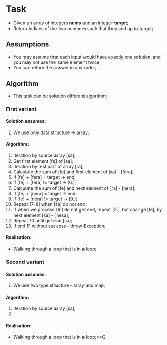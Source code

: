 # Task
* Given an array of integers **nums** and an integer **target**; 
* Return indices of the two numbers such that they add up to target;

## Assumptions
* You may assume that each input would have exactly one solution, 
and you may not use the same element twice;
* You can return the answer in any order;

## Algorithm
* This task can be solution different algorithm;

### First variant
#### Solution assumes: 
1. We use only data structure -> array;
#### Algorithm:
1. Iteration by source array [sa];
2. Get first element [fe] of [sa];
3. Iteration by rest part of array [ra];
4. Calculate the sum of [fe] and first element of [ra] - [fera]; 
5. If [fe] + [fera] = target -> end;
6. if [fe] + [fera] != target -> [6.];
7. Calculate the sum of [fe] and next element of [ra] - [nera];
8. If [fe] + [nera] = target -> end;
9. if [fe] + [nera] != target -> [9.];
10. Repeat [7-8] when [ra] do not end;
11. If when we process [9.] do not get end, 
repeat [2.], but change [fe], by next element [sa] - [nesa]; 
12. Repeat 10 until get end [sa];
13. If end 11 without success - throw Exception;
#### Realisation:
* Walking through a loop that is in a loop;

### Second variant
#### Solution assumes:
1. We use two type structure - array and map;
#### Algorithm:
1. Iteration by source array [sa];
2. 
#### Realisation:
* Walking through a loop that is in a loop;<<Q